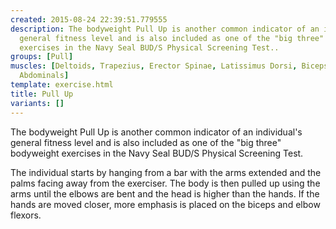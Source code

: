 ```yaml
---
created: 2015-08-24 22:39:51.779555
description: The bodyweight Pull Up is another common indicator of an individual's
  general fitness level and is also included as one of the "big three" bodyweight
  exercises in the Navy Seal BUD/S Physical Screening Test..
groups: [Pull]
muscles: [Deltoids, Trapezius, Erector Spinae, Latissimus Dorsi, Biceps, Brachialis,
  Abdominals]
template: exercise.html
title: Pull Up
variants: []
---
```

The bodyweight Pull Up is another common indicator of an individual's general fitness level and is also included as one of the "big three" bodyweight exercises in the Navy Seal BUD/S Physical Screening Test.

The individual starts by hanging from a bar with the arms extended and the palms facing away from the exerciser. The body is then pulled up using the arms until the elbows are bent and the head is higher than the hands. If the hands are moved closer, more emphasis is placed on the biceps and elbow flexors.